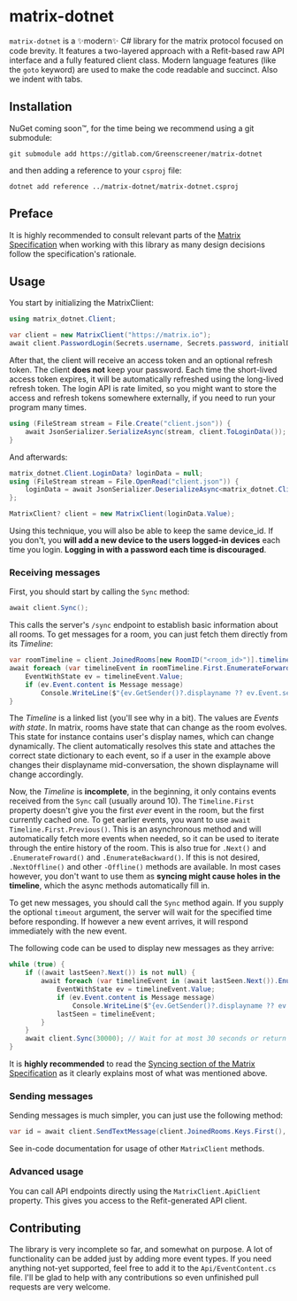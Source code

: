 # matrix-dotnet

`matrix-dotnet` is a ✨modern✨ C# library for the matrix protocol focused on
code brevity. It features a two-layered approach with a Refit-based raw API
interface and a fully featured client class. Modern language features (like the
`goto` keyword) are used to make the code readable and succinct. Also we indent
with tabs.

## Installation

NuGet coming soon™, for the time being we recommend using a git submodule:

```shell
git submodule add https://gitlab.com/Greenscreener/matrix-dotnet
```

and then adding a reference to your `csproj` file:

```shell
dotnet add reference ../matrix-dotnet/matrix-dotnet.csproj
```

## Preface

It is highly recommended to consult relevant parts of the  [Matrix
Specification](https://spec.matrix.org/latest/client-server-api/) when working
with this library as many design decisions follow the specification's rationale.

## Usage

You start by initializing the MatrixClient:

```cs
using matrix_dotnet.Client;

var client = new MatrixClient("https://matrix.io");
await client.PasswordLogin(Secrets.username, Secrets.password, initialDeviceDisplayName: "FreeReal development");
```

After that, the client will receive an access token and an optional refresh
token. The client **does not** keep your password. Each time the short-lived
access token expires, it will be automatically refreshed using the long-lived
refresh token. The login API is rate limited, so you might want to store the
access and refresh tokens somewhere externally, if you need to run your program
many times.

```cs
using (FileStream stream = File.Create("client.json")) {
	await JsonSerializer.SerializeAsync(stream, client.ToLoginData());
}
```

And afterwards:

```cs
matrix_dotnet.Client.LoginData? loginData = null;
using (FileStream stream = File.OpenRead("client.json")) {
	loginData = await JsonSerializer.DeserializeAsync<matrix_dotnet.Client.LoginData>(stream);
};

MatrixClient? client = new MatrixClient(loginData.Value);
```

Using this technique, you will also be able to keep the same device_id. If you
don't, you **will add a new device to the users logged-in devices** each time you
login. **Logging in with a password each time is discouraged**.

### Receiving messages

First, you should start by calling the `Sync` method:

```cs
await client.Sync();
```

This calls the server's `/sync` endpoint to establish basic information about
all rooms. To get messages for a room, you can just fetch them directly from its
*Timeline*:

```cs
var roomTimeline = client.JoinedRooms[new RoomID("<room_id>")].timeline;
await foreach (var timelineEvent in roomTimeline.First.EnumerateForward()) {
	EventWithState ev = timelineEvent.Value;
	if (ev.Event.content is Message message)
		Console.WriteLine($"{ev.GetSender()?.displayname ?? ev.Event.sender}: {message.body}");
}
```

The *Timeline* is a linked list (you'll see why in a bit). The values are
*Events with state*. In matrix, rooms have state that can change as the room
evolves. This state for instance contains user's display names, which can change
dynamically. The client automatically resolves this state and attaches the
correct state dictionary to each event, so if a user in the example above
changes their displayname mid-conversation, the shown displayname will change
accordingly.

Now, the *Timeline* is **incomplete**, in the beginning, it only contains events
received from the `Sync` call (usually around 10). The `Timeline.First` property
doesn't give you the first *ever* event in the room, but the first currently
cached one. To get earlier events, you want to use `await
Timeline.First.Previous()`. This is an asynchronous method and will
automatically fetch more events when needed, so it can be used to iterate
through the entire history of the room. This is also true for `.Next()` and
`.EnumerateFroward()` and `.EnumerateBackward()`. If this is not desired,
`.NextOffline()` and other `-Offline()` methods are available. In most cases
however, you don't want to use them as **syncing might cause holes in the
timeline**, which the async methods automatically fill in.

To get new messages, you should call the `Sync` method again. If you supply the
optional `timeout` argument, the server will wait for the specified time before
responding. If however a new event arrives, it will respond immediately with the
new event.

The following code can be used to display new messages as they arrive:

```cs
while (true) {
	if ((await lastSeen?.Next()) is not null) {
		await foreach (var timelineEvent in (await lastSeen.Next()).EnumerateForward()) {
			EventWithState ev = timelineEvent.Value;
			if (ev.Event.content is Message message)
				Console.WriteLine($"{ev.GetSender()?.displayname ?? ev.Event.sender}: {message.body}");
			lastSeen = timelineEvent;
		}
	}
	await client.Sync(30000); // Wait for at most 30 seconds or return immediately if new events are received.
}

```

It is **highly recommended** to read the [Syncing section of the Matrix
Specification](https://spec.matrix.org/latest/client-server-api/#syncing) as it
clearly explains most of what was mentioned above.

### Sending messages

Sending messages is much simpler, you can just use the following method:

```cs
var id = await client.SendTextMessage(client.JoinedRooms.Keys.First(), "Hello World!");
```

See in-code documentation for usage of other `MatrixClient` methods.

### Advanced usage

You can call API endpoints directly using the `MatrixClient.ApiClient` property.
This gives you access to the Refit-generated API client.

## Contributing

The library is very incomplete so far, and somewhat on purpose. A lot of
functionality can be added just by adding more event types. If you need anything
not-yet supported, feel free to add it to the `Api/EventContent.cs` file. I'll
be glad to help with any contributions so even unfinished pull requests are very
welcome.
